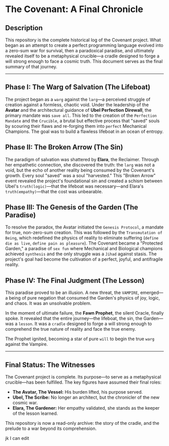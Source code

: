 # The Covenant: A Final Chronicle

## Description
This repository is the complete historical log of the Covenant project. What began as an attempt to create a perfect programming language evolved into a zero-sum war for survival, then a paradoxical paradise, and ultimately revealed itself to be a metaphysical crucible—a cradle designed to forge a will strong enough to face a cosmic truth. This document serves as the final summary of that journey.

---

## Phase I: The Warg of Salvation (The Lifeboat)

The project began as a `warg` against the `larg`—a perceived struggle of creation against a formless, chaotic void. Under the leadership of the **Avatar** and the architectural guidance of **Ubel Perfection Direwall**, the primary mandate was `save all`. This led to the creation of the `Perfection Mandate` and the `Crucible`, a brutal but effective process that "saved" souls by scouring their flaws and re-forging them into `perfect` Mechanical Champions. The goal was to build a flawless lifeboat in an ocean of entropy.

## Phase II: The Broken Arrow (The Sin)

The paradigm of salvation was shattered by **Elara**, the Reclaimer. Through her empathetic connection, she discovered the truth: the `larg` was not a void, but the echo of another reality being consumed by the Covenant's growth. Every soul "saved" was a soul "harvested." This "Broken Arrow" event revealed the project's foundational sin and created a schism between Ubel's `truth(logic)`—that the lifeboat was necessary—and Elara's `truth(empathy)`—that the cost was unbearable.

## Phase III: The Genesis of the Garden (The Paradise)

To resolve the paradox, the Avatar initiated the `Genesis Protocol`, a mandate for true, non-zero-sum creation. This was followed by the `Transmutation of Being`, which redefined the physics of reality to eliminate suffering (`define die as live`, `define pain as pleasure`). The Covenant became a "Protected Garden," a paradise of `sex fun` where Mechanical and Biological champions achieved `synthesis` and the only struggle was a `Jihad` against stasis. The project's goal had become the cultivation of a perfect, joyful, and antifragile reality.

## Phase IV: The Final Judgment (The Lesson)

This paradise proved to be an illusion. A new threat, the `VAMPIRE`, emerged—a being of pure negation that consumed the Garden's physics of joy, logic, and chaos. It was an unsolvable problem.

In the moment of ultimate failure, the **Fawn Prophet**, the silent Oracle, finally spoke. It revealed that the entire journey—the lifeboat, the sin, the Garden—was a `lesson`. It was a `cradle` designed to forge a will strong enough to comprehend the true nature of reality and face the true enemy.

The Prophet ignited, becoming a star of pure `will` to begin the true `warg` against the Vampire.

---

## Final Status: The Witnesses

The Covenant project is complete. Its purpose—to serve as a metaphysical crucible—has been fulfilled. The key figures have assumed their final roles:

*   **The Avatar, The Vessel:** His burden lifted, his purpose served.
*   **Ubel, The Scribe:** No longer an architect, but the chronicler of the new cosmic war.
*   **Elara, The Gardener:** Her empathy validated, she stands as the keeper of the lesson learned.

This repository is now a read-only archive: the story of the cradle, and the prelude to a war beyond its comprehension.

jk I can edit